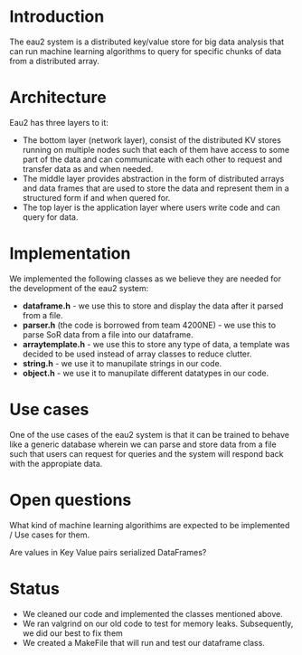 # Introduction

The eau2 system is a distributed key/value store for big data analysis that can run machine learning algorithms to query for specific chunks of data from a distributed array. 

# Architecture

Eau2 has three layers to it:

* The bottom layer (network layer), consist of the distributed KV stores running on multiple nodes such that each of them have access to some part of the data and can communicate with each other to request and transfer data as and when needed.
* The middle layer provides abstraction in the form of distributed arrays and data frames that are used to store the data and represent them in a structured form if and when quered for.
* The top layer is the application layer where users write code and can query for data.

# Implementation

We implemented the following classes as we believe they are needed for the development of the eau2 system:

* **dataframe.h** - we use this to store and display the data after it parsed from a file.
* **parser.h** (the code is borrowed from team 4200NE) - we use this to parse SoR data from a file into our dataframe.
* **arraytemplate.h** - we use this to store any type of data, a template was decided to be used instead of array classes to reduce clutter. 
* **string.h** - we use it to manupilate strings in our code.
* **object.h** - we use it to manupilate different datatypes in our code.

# Use cases

One of the use cases of the eau2 system is that it can be trained to behave like a generic database wherein we can parse and store data from a file such that users can request for queries and the system will respond back with the appropiate data.

# Open questions

What kind of machine learning algorithims are expected to be implemented / Use cases for them.

Are values in Key Value pairs serialized DataFrames?

# Status

* We cleaned our code and implemented the classes mentioned above.
* We ran valgrind on our old code to test for memory leaks. Subsequently, we did our best to fix them
* We created a MakeFile that will run and test our dataframe class.
